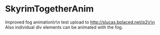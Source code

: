 # SkyrimTogetherAnim

Improved fog animation\r\n
test upload to http://slucas.bplaced.net/p2\r\n
Also individual div elements can be animated with the fog.
